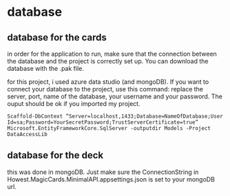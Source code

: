 # database
## database for the cards
in order for the application to run, make sure that the connection between the database and the project is correctly set up. You can download the database with the .pak file.

for this project, i used azure data studio (and mongoDB).
If you want to connect your database to the project, use this command:
replace the server, port, name of the database, your username and your password. The ouput should be ok if you imported my project.

`Scaffold-DbContext “Server=localhost,1433;Database=NameOfDatabase;User Id=sa;Password=YourSecretPassword;TrustServerCertificate=true” Microsoft.EntityFrameworkCore.SqlServer -outputdir Models -Project DataAccessLib`

## database for the deck

this was done in mongoDB. Just make sure the ConnectionString in Howest.MagicCards.MinimalAPI.appsettings.json is set to your mongoDB url.

